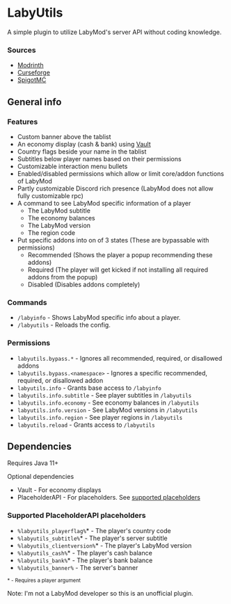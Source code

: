 # LabyUtils
A simple plugin to utilize LabyMod's server API without coding knowledge.

### Sources
- [Modrinth](https://modrinth.com/plugin/labyutils)
- [Curseforge](https://www.curseforge.com/minecraft/bukkit-plugins/labyutils)
- [SpigotMC](https://www.spigotmc.org/resources/labyutils.118954/)

## General info

### Features
- Custom banner above the tablist
- An economy display (cash & bank) using [Vault](https://www.spigotmc.org/resources/vault.34315/)
- Country flags beside your name in the tablist
- Subtitles below player names based on their permissions
- Customizable interaction menu bullets
- Enabled/disabled permissions which allow or limit core/addon functions of LabyMod
- Partly customizable Discord rich presence (LabyMod does not allow fully customizable rpc)
- A command to see LabyMod specific information of a player
  - The LabyMod subtitle
  - The economy balances
  - The LabyMod version
  - The region code
- Put specific addons into on of 3 states (These are bypassable with permissions)
  - Recommended (Shows the player a popup recommending these addons)
  - Required (The player will get kicked if not installing all required addons from the popup)
  - Disabled (Disables addons completely)

### Commands
- `/labyinfo` - Shows LabyMod specific info about a player.
- `/labyutils` - Reloads the config.

### Permissions
- `labyutils.bypass.*` - Ignores all recommended, required, or disallowed addons
- `labyutils.bypass.<namespace>` - Ignores a specific recommended, required, or disallowed addon
- `labyutils.info` - Grants base access to `/labyinfo`
- `labyutils.info.subtitle` - See player subtitles in `/labyutils`
- `labyutils.info.economy` - See economy balances in `/labyutils`
- `labyutils.info.version` - See LabyMod versions in `/labyutils`
- `labyutils.info.region` - See player regions in `/labyutils`
- `labyutils.reload` - Grants access to `/labyutils`

## Dependencies
Requires Java 11+

Optional dependencies
- Vault - For economy displays
- PlaceholderAPI - For placeholders. See [supported placeholders](https://github.com/RappyPlugins/LabyUtils/master/readme.md#supported-placeholderapi-placeholders)

### Supported PlaceholderAPI placeholders
- `%labyutils_playerflag%`* - The player's country code
- `%labyutils_subtitle%`* - The player's server subtitle
- `%labyutils_clientversion%`* - The player's LabyMod version
- `%labyutils_cash%`* - The player's cash balance
- `%labyutils_bank%`* - The player's bank balance
- `%labyutils_banner%` - The server's banner

<sub>* - Requires a player argument</sub>

Note: I'm not a LabyMod developer so this is an unofficial plugin.
